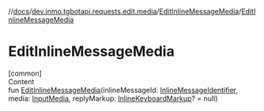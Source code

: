 //[docs](../../../index.md)/[dev.inmo.tgbotapi.requests.edit.media](../index.md)/[EditInlineMessageMedia](index.md)/[EditInlineMessageMedia](-edit-inline-message-media.md)



# EditInlineMessageMedia  
[common]  
Content  
fun [EditInlineMessageMedia](-edit-inline-message-media.md)(inlineMessageId: [InlineMessageIdentifier](../../dev.inmo.tgbotapi.types/index.md#%5Bdev.inmo.tgbotapi.types%2FInlineMessageIdentifier%2F%2F%2FPointingToDeclaration%2F%5D%2FClasslikes%2F625018081), media: [InputMedia](../../dev.inmo.tgbotapi.types.InputMedia/-input-media/index.md), replyMarkup: [InlineKeyboardMarkup](../../dev.inmo.tgbotapi.types.buttons/-inline-keyboard-markup/index.md)? = null)  



